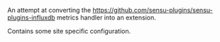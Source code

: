 An attempt at converting the https://github.com/sensu-plugins/sensu-plugins-influxdb metrics handler into an extension.

Contains some site specific configuration.
